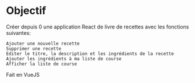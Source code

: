 # Objectif

Créer depuis 0 une application React de livre de recettes avec les fonctions suivantes:

    Ajouter une nouvelle recette
    Supprimer une recette
    Editer le titre, la description et les ingrédients de la recette
    Ajouter les ingrédients à ma liste de course
    Afficher la liste de course

Fait en VueJS
